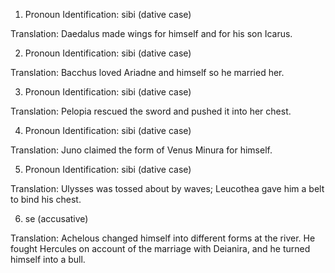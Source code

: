 1. Pronoun Identification: sibi (dative case)

Translation: Daedalus made wings for himself and for his son Icarus.

2. Pronoun Identification: sibi (dative case)

Translation: Bacchus loved Ariadne and himself so he married her.

3. Pronoun Identification: sibi (dative case)

Translation: Pelopia rescued the sword and pushed it into her chest.

4. Pronoun Identification: sibi (dative case)

Translation: Juno claimed the form of Venus Minura for himself.

5. Pronoun Identification: sibi (dative case)

Translation: Ulysses was tossed about by waves; Leucothea gave him a belt to bind his chest.

6. se (accusative)

Translation: Achelous changed himself into different forms at the river. He fought Hercules on account of the marriage with Deianira, and he turned himself into a bull.
